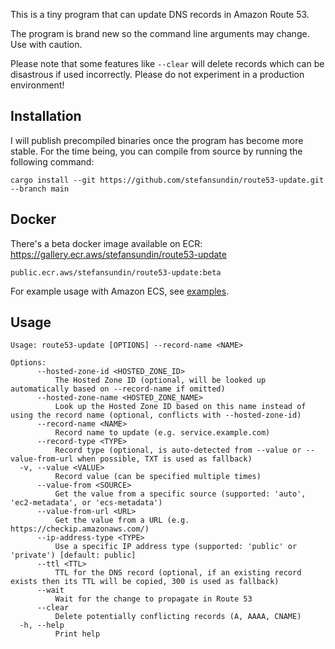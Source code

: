This is a tiny program that can update DNS records in Amazon Route 53.

The program is brand new so the command line arguments may change. Use with caution.

Please note that some features like `--clear` will delete records which can be disastrous if used incorrectly. Please do not experiment in a production environment!

## Installation

I will publish precompiled binaries once the program has become more stable. For the time being, you can compile from source by running the following command:

```
cargo install --git https://github.com/stefansundin/route53-update.git --branch main
```

## Docker

There's a beta docker image available on ECR: https://gallery.ecr.aws/stefansundin/route53-update

```
public.ecr.aws/stefansundin/route53-update:beta
```

For example usage with Amazon ECS, see [examples](examples).

## Usage

```
Usage: route53-update [OPTIONS] --record-name <NAME>

Options:
      --hosted-zone-id <HOSTED_ZONE_ID>
          The Hosted Zone ID (optional, will be looked up automatically based on --record-name if omitted)
      --hosted-zone-name <HOSTED_ZONE_NAME>
          Look up the Hosted Zone ID based on this name instead of using the record name (optional, conflicts with --hosted-zone-id)
      --record-name <NAME>
          Record name to update (e.g. service.example.com)
      --record-type <TYPE>
          Record type (optional, is auto-detected from --value or --value-from-url when possible, TXT is used as fallback)
  -v, --value <VALUE>
          Record value (can be specified multiple times)
      --value-from <SOURCE>
          Get the value from a specific source (supported: 'auto', 'ec2-metadata', or 'ecs-metadata')
      --value-from-url <URL>
          Get the value from a URL (e.g. https://checkip.amazonaws.com/)
      --ip-address-type <TYPE>
          Use a specific IP address type (supported: 'public' or 'private') [default: public]
      --ttl <TTL>
          TTL for the DNS record (optional, if an existing record exists then its TTL will be copied, 300 is used as fallback)
      --wait
          Wait for the change to propagate in Route 53
      --clear
          Delete potentially conflicting records (A, AAAA, CNAME)
  -h, --help
          Print help
```
